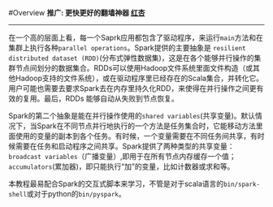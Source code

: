 #Overview
**推广: 更快更好的翻墙神器 [红杏]( http://honx.in/i/VPZdDZnKEyd7byzB)**

---
在一个高的层面上看，每一个Saprk应用都包含了驱动程序，来运行`main`方法和在集群上执行各种`parallel operations`。Spark提供的主要抽象是 `resilient distributed dataset (RDD)`(分布式弹性数据集)，这是在各个能够并行操作的集群节点间划分的数据集合。RDDs可以使用Hadoop文件系统里面文件构造（或其他Hadoop支持的文件系统），或在驱动程序里已经存在的Scala集合，并转化它。用户可能也需要去要求Spark去在内存里持久化RDD，来使得在并行操作之间更有效的复用。最后，RDDs 能够自动从失败到节点恢复。


Spark的第二个抽象是能在并行操作使用的`shared variables`(共享变量)。默认情况下，当Spark在不同节点并行地执行的一个方法是任务集合时，它能移动方法里面使用的变量的副本到各个任务。有时候，一个变量需要在不同任务间共享，有时候需要在任务和启动程序之间共享。Spark提供了两种类型的共享变量：`broadcast variables`（广播变量）,即用于在所有节点内存缓存一个值；`accumulators`(累加器)，即只能执行“加”的变量，比如计数器或求和等。

本教程最易配合Spark的交互式脚本来学习，不管是对于scala语言的`bin/spark-shell`或对于python的`bin/pyspark`。